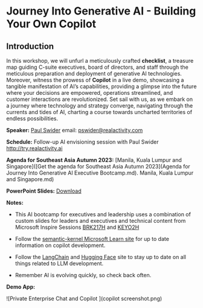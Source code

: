 # Journey Into Generative AI - Building Your Own Copilot
## Introduction

In this workshop, we will unfurl a meticulously crafted **checklist**, a treasure map guiding C-suite executives, board of directors, and staff through the meticulous preparation and deployment of generative AI technologies. Moreover, witness the prowess of **Copilot** in a live demo, showcasing a tangible manifestation of AI’s capabilities, providing a glimpse into the future where your decisions are empowered, operations streamlined, and customer interactions are revolutionized. Set sail with us, as we embark on a journey where technology and strategy converge, navigating through the currents and tides of AI, charting a course towards uncharted territories of endless possibilities.

**Speaker:** [Paul Swider](https://www.linkedin.com/in/pswider/) email: pswider@realactivity.com

**Schedule:** Follow-up AI envisioning session with Paul Swider http://try.realactivity.ai

**Agenda for Southeast Asia Autumn 2023:** [Manila, Kuala Lumpur and Singapore]([Get the agenda for Southeast Asia Autumn 2023](Agenda for Journey Into Generative AI Executive Bootcamp.md). Manila, Kuala Lumpur and Singapore.md)

**PowerPoint Slides:** [Download](https://www.linkedin.com/smart-links/AQF3zmjJZyYikQ)

**Notes:**

- This AI bootcamp for executives and leadership uses a combination of custom slides for leaders and executives and technical content from Microsoft Inspire Sessions [BRK217H](https://build.microsoft.com/en-US/sessions/31e11443-70d3-4020-8c8c-0a654bccd233?source=sessions) and [KEYO2H](https://build.microsoft.com/en-US/sessions/bb8f9d99-0c47-404f-8212-a85fffd3a59d?source=sessions)
- Follow the [semantic-kernel Microsoft Learn site](https://learn.microsoft.com/en-us/semantic-kernel/overview/) for up to date information on copilot development.

- Follow the [LangChain](https://docs.langchain.com/docs/)  and [Hugging Face](https://huggingface.co/) site to stay up to date on all things related to LLM development.
- Remember AI is evolving quickly, so check back often.



**Demo App:**

![Private Enterprise Chat and Copilot ](copilot screenshot.png)



